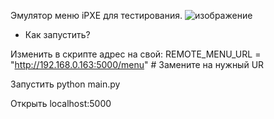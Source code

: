 Эмулятор меню iPXE для тестирования.
![изображение](https://github.com/user-attachments/assets/44f916e0-eaa4-47ac-8696-f65561f5fe16)


- Как запустить?

Изменить в скрипте адрес на свой: REMOTE_MENU_URL = "http://192.168.0.163:5000/menu"  # Замените на нужный UR

Запустить python main.py

Открыть localhost:5000

